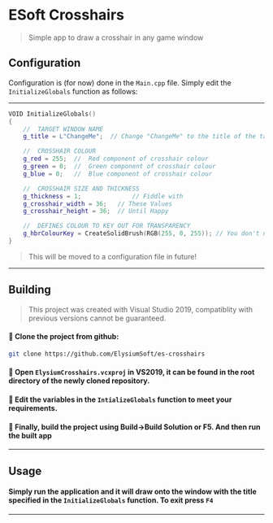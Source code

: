 ﻿# ESoft Crosshairs
> Simple app to draw a crosshair in any game window

## Configuration
Configuration is (for now) done in the `Main.cpp` file.
Simply edit the `InitializeGlobals` function as follows:

---

```cpp
VOID InitializeGlobals()
{
	//	TARGET WINDOW NAME
	g_title = L"ChangeMe";	// Change "ChangeMe" to the title of the target window, ie "FiveM"

	//	CROSSHAIR COLOUR
	g_red = 255;  //  Red component of crosshair colour
	g_green = 0;  //  Green component of crosshair colour
	g_blue = 0;   //  Blue component of crosshair colour

	//	CROSSHAIR SIZE AND THICKNESS
	g_thickness = 1;		      // Fiddle with
	g_crosshair_width = 36;	  // These Values
	g_crosshair_height = 36;  // Until Happy

	//	DEFINES COLOUR TO KEY OUT FOR TRANSPARENCY
	g_hbrColourKey = CreateSolidBrush(RGB(255, 0, 255)); // You don't need to change this unless you want your crosshair this colour, then change it to anything different to the crosshair colour
}
```
> This will be moved to a configuration file in future!

---

## Building
> This project was created with Visual Studio 2019, compatiblity with previous versions cannot be guaranteed.

#### 🔵 Clone the project from github:
```sh
git clone https://github.com/ElysiumSoft/es-crosshairs
```

#### 🔵 Open `ElysiumCrosshairs.vcxproj` in VS2019, it can be found in the root directory of the newly cloned repository.

#### 🔵 Edit the variables in the `IntializeGlobals` function to meet your requirements.

#### 🔵 Finally, build the project using Build->Build Solution or F5. And then run the built app


---

## Usage

#### Simply run the application and it will draw onto the window with the title specified in the `InitializeGlobals` function. To exit press `F4`

---
